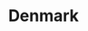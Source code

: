 ---
title: Denmark
indice: 0.42005129776628175
years:
- title: '1970'
  indice: 0.33310236832243373
- title: '1971'
  indice: 0.3403180693881336
- title: '1972'
  indice: 0.3428871659789525
- title: '1973'
  indice: 0.3439088761956749
- title: '1974'
  indice: 0.3463589899353313
- title: '1975'
  indice: 0.35071006152868495
- title: '1976'
  indice: 0.35738467550682573
- title: '1977'
  indice: 0.3573031093618673
- title: '1978'
  indice: 0.36405728166723234
- title: '1979'
  indice: 0.3704426780141485
- title: '1980'
  indice: 0.3674484202193525
- title: '1981'
  indice: 0.3709682207248544
- title: '1982'
  indice: 0.3707235101687738
- title: '1983'
  indice: 0.3714142470568607
- title: '1984'
  indice: 0.3670268176495367
- title: '1985'
  indice: 0.36567211504950686
- title: '1986'
  indice: 0.3667523312741103
- title: '1987'
  indice: 0.37309805783832317
- title: '1988'
  indice: 0.37969913333064337
- title: '1989'
  indice: 0.3831658693240955
- title: '1990'
  indice: 0.3839042192956322
- title: '1991'
  indice: 0.3861041541791899
- title: '1992'
  indice: 0.3869191241440291
- title: '1993'
  indice: 0.39557665278178733
- title: '1994'
  indice: 0.3948997213916896
- title: '1995'
  indice: 0.388830284604297
- title: '1996'
  indice: 0.38748786064110197
- title: '1997'
  indice: 0.3857756539393722
- title: '1998'
  indice: 0.3891697072003677
- title: '1999'
  indice: 0.3895952614014642
- title: '2000'
  indice: 0.38896198391119696
- title: '2001'
  indice: 0.39315506161057234
- title: '2002'
  indice: 0.3959887849950274
- title: '2003'
  indice: 0.40179352818383707
- title: '2004'
  indice: 0.4025604990371204
- title: '2005'
  indice: 0.40613287733713016
- title: '2006'
  indice: 0.4035017321066801
- title: '2007'
  indice: 0.40536546824793795
- title: '2008'
  indice: 0.41102785114759416
- title: '2009'
  indice: 0.43021065363329647
- title: '2010'
  indice: 0.42689740991041014
- title: '2011'
  indice: 0.42435013540223676
- title: '2012'
  indice: 0.4218079435942954
- title: '2013'
  indice: 0.42180187742547215
- title: '2014'
  indice: 0.42171683333939214
- title: '2015'
  indice: 0.42309531532770633
- title: '2016'
  indice: 0.42376867478840496
- title: '2017'
  indice: 0.42071776779643194
- title: '2018'
  indice: 0.42235502146187215
- title: '2019'
  indice: 0.4179951390210315
- title: '2020'
  indice: 0.42005129776628175
---
